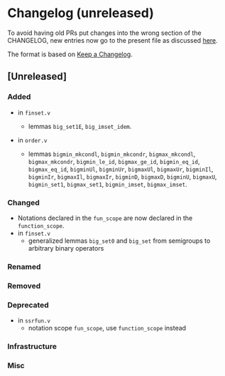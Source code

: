 # Changelog (unreleased)

To avoid having old PRs put changes into the wrong section of the CHANGELOG,
new entries now go to the present file as discussed
[here](https://github.com/math-comp/math-comp/wiki/Agenda-of-the-April-23rd-2019-meeting-9h30-to-12h30#avoiding-issues-with-changelog).

The format is based on [Keep a Changelog](https://keepachangelog.com/en/1.0.0/).

## [Unreleased]

### Added

- in `finset.v`
  + lemmas `big_set1E`, `big_imset_idem`.

- in `order.v`
  + lemmas `bigmin_mkcondl`, `bigmin_mkcondr`, `bigmax_mkcondl`,
    `bigmax_mkcondr`, `bigmin_le_id`, `bigmax_ge_id`, `bigmin_eq_id`,
    `bigmax_eq_id`, `bigminUl`, `bigminUr`, `bigmaxUl`, `bigmaxUr`,
    `bigminIl`, `bigminIr`, `bigmaxIl`, `bigmaxIr`, `bigminD`,
    `bigmaxD`, `bigminU`, `bigmaxU`, `bigmin_set1`, `bigmax_set1`,
    `bigmin_imset`, `bigmax_imset`.

### Changed

- Notations declared in the `fun_scope` are now declared in the
  `function_scope`.
- in `finset.v`
  + generalized lemmas `big_set0` and `big_set` from semigroups
    to arbitrary binary operators

### Renamed

### Removed

### Deprecated

- in `ssrfun.v`
  + notation scope `fun_scope`, use `function_scope` instead

### Infrastructure

### Misc

